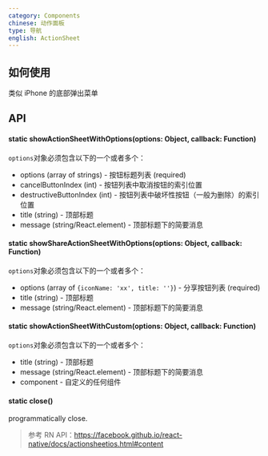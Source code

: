 ```yaml
---
category: Components
chinese: 动作面板
type: 导航
english: ActionSheet
---
```


## 如何使用
类似 iPhone 的底部弹出菜单


## API

#### static showActionSheetWithOptions(options: Object, callback: Function)

`options`对象必须包含以下的一个或者多个：

- options (array of strings) - 按钮标题列表 (required)
- cancelButtonIndex (int) - 按钮列表中取消按钮的索引位置
- destructiveButtonIndex (int) - 按钮列表中破坏性按钮（一般为删除）的索引位置
- title (string) - 顶部标题
- message (string/React.element) - 顶部标题下的简要消息

#### static showShareActionSheetWithOptions(options: Object, callback: Function)

`options`对象必须包含以下的一个或者多个：

- options (array of `{iconName: 'xx', title: ''}`) - 分享按钮列表 (required)
- title (string) - 顶部标题
- message (string/React.element) - 顶部标题下的简要消息

#### static showActionSheetWithCustom(options: Object, callback: Function)

`options`对象必须包含以下的一个或者多个：

- title (string) - 顶部标题
- message (string/React.element) - 顶部标题下的简要消息
- component - 自定义的任何组件

#### static close()

programmatically close.

> 参考 RN API：https://facebook.github.io/react-native/docs/actionsheetios.html#content
